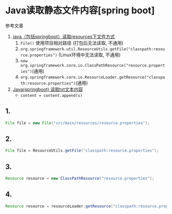 # Java读取静态文件内容[spring boot]

参考文章

1. [java（包括springboot）读取resources下文件方式](https://www.cnblogs.com/whalesea/p/11677657.html)
    1. `File()` 使用项目相对路径 (打包后无法读取, 不通用)
    2. `org.springframework.util.ResourceUtils.getFile("classpath:resource.properties")` (Linux环境中无法读取, 不通用)
    3. `new org.springframework.core.io.ClassPathResource("resource.properties")`(通用)
    4. `org.springframework.core.io.ResourceLoader.getResource("classpath:resource.properties")`(通用)
2. [Java(springboot) 读取txt文本内容](https://www.cnblogs.com/strideparty/p/9517713.html)
    - `content = content.append(s)`

## 1. 

```java
File file = new File("src/main/resources/resource.properties");
```

## 2. 

```java
File file = ResourceUtils.getFile("classpath:resource.properties");
```

## 3. 

```java
Resource resource = new ClassPathResource("resource.properties");
```

## 4. 

```java
Resource resource = resourceLoader.getResource("classpath:resource.properties");
```

